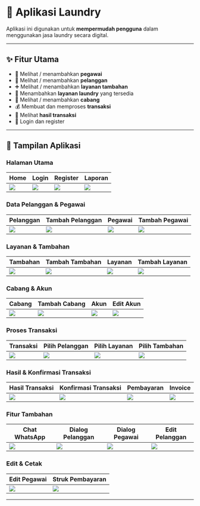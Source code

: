 # 🧼 Aplikasi Laundry

Aplikasi ini digunakan untuk **mempermudah pengguna** dalam menggunakan jasa laundry secara digital.

---

## ✨ Fitur Utama

- 👥 Melihat / menambahkan **pegawai**
- 🧍 Melihat / menambahkan **pelanggan**
- ➕ Melihat / menambahkan **layanan tambahan**
- 🧺 Menambahkan **layanan laundry** yang tersedia
- 🏢 Melihat / menambahkan **cabang**
- 💰 Membuat dan memproses **transaksi**
- 📄 Melihat **hasil transaksi**
- 🔐 Login dan register

---

## 📱 Tampilan Aplikasi

### Halaman Utama
| Home | Login | Register | Laporan |
|------|-------|----------|---------|
| ![](https://github.com/user-attachments/assets/27e9cf01-74bd-4dd5-97dd-f6bb14051052) | ![](https://github.com/user-attachments/assets/38590985-77f9-4a7a-8154-ff0e1575fd8b) | ![](https://github.com/user-attachments/assets/c965bfe2-84e2-4f1e-b202-71f3434a4f04) | ![](https://github.com/user-attachments/assets/9e98aafe-d19e-47a8-bea2-a7a4cbffd32f) |

### Data Pelanggan & Pegawai
| Pelanggan | Tambah Pelanggan | Pegawai | Tambah Pegawai |
|-----------|------------------|---------|----------------|
| ![](https://github.com/user-attachments/assets/1fb2d7b0-47ab-40d7-a13e-c91e89cb4d44) | ![](https://github.com/user-attachments/assets/70db201c-26ae-4bf0-ae9d-fa50eea50cd8) | ![](https://github.com/user-attachments/assets/a6e5af9c-3841-403f-a5ca-b225a94f52da) | ![](https://github.com/user-attachments/assets/2879e37e-cf68-473c-a15b-42baf92e1520) |

### Layanan & Tambahan
| Tambahan | Tambah Tambahan | Layanan | Tambah Layanan |
|----------|------------------|---------|----------------|
| ![](https://github.com/user-attachments/assets/aa895d83-a482-493b-aa93-16df21dd3595) | ![](https://github.com/user-attachments/assets/00642f34-a5bf-4a3f-b46a-347e325e4204) | ![](https://github.com/user-attachments/assets/0da0d09a-05ce-4daa-b859-b6b9d9acd7c0) | ![](https://github.com/user-attachments/assets/befe92bb-5398-4cc8-9bc6-6109ca25a63e) |

### Cabang & Akun
| Cabang | Tambah Cabang | Akun | Edit Akun |
|--------|----------------|------|-----------|
| ![](https://github.com/user-attachments/assets/924accc7-1780-4745-ac78-4ff0187969e5) | ![](https://github.com/user-attachments/assets/ec42f354-f2ef-4812-a08c-53a1ca9fc073) | ![](https://github.com/user-attachments/assets/c7ea21af-6c13-4916-9d80-5dd7396310ca) | ![](https://github.com/user-attachments/assets/e39ecbae-fe01-4ba7-ac76-60eb3312b36c) |

### Proses Transaksi
| Transaksi | Pilih Pelanggan | Pilih Layanan | Pilih Tambahan |
|-----------|------------------|----------------|----------------|
| ![](https://github.com/user-attachments/assets/73072f8a-a293-4052-aaa6-45374c7436ec) | ![](https://github.com/user-attachments/assets/21860fb2-acaf-4a48-8a42-8e6bd5827404) | ![](https://github.com/user-attachments/assets/ec235590-0884-427f-ad7d-79de145a595c) | ![](https://github.com/user-attachments/assets/39952d78-6a1b-40d1-bf4a-b8057f07fcff) |

### Hasil & Konfirmasi Transaksi
| Hasil Transaksi | Konfirmasi Transaksi | Pembayaran | Invoice |
|-----------------|----------------------|------------|---------|
| ![](https://github.com/user-attachments/assets/e243ad5b-258f-4015-9b0d-8a3ea07c967c) | ![](https://github.com/user-attachments/assets/a3314446-d7d2-4412-b35c-d5e4cd846c35) | ![](https://github.com/user-attachments/assets/9f6dc786-cf48-4c18-8046-46f55def8a7f) | ![](https://github.com/user-attachments/assets/4a15fd46-f365-4a8f-8027-21ff0653fb3d) |

### Fitur Tambahan
| Chat WhatsApp | Dialog Pelanggan | Dialog Pegawai | Edit Pelanggan |
|---------------|------------------|----------------|----------------|
| ![](https://github.com/user-attachments/assets/325a899b-4679-4a16-a0a2-7b7c7f67e1ca) | ![](https://github.com/user-attachments/assets/fe4f585d-f96e-4f30-8f46-f492bc89e9bb) | ![](https://github.com/user-attachments/assets/c4eb3994-8923-4d83-bf7b-2daaf912ac60) | ![](https://github.com/user-attachments/assets/9d870c81-0202-4438-8e27-580607edd48b) |

### Edit & Cetak
| Edit Pegawai | Struk Pembayaran |
|--------------|------------------|
| ![](https://github.com/user-attachments/assets/8d1f9f43-d898-4985-9a6e-0341038ef59c) | ![](https://github.com/user-attachments/assets/c0fc7378-f611-4ad7-99bd-6907c4c0a633) |

---
